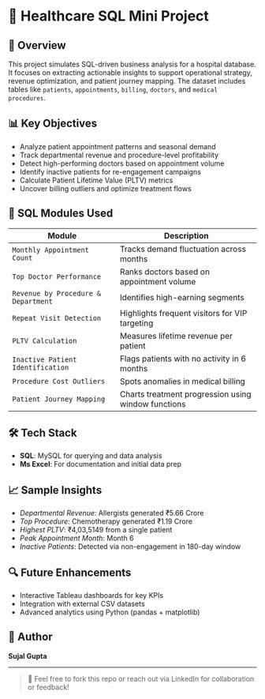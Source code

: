 # 🏥 Healthcare SQL Mini Project

## 📘 Overview
This project simulates SQL-driven business analysis for a hospital database. It focuses on extracting actionable insights to support operational strategy, revenue optimization, and patient journey mapping. The dataset includes tables like `patients`, `appointments`, `billing`, `doctors`, and `medical procedures`.

## 📊 Key Objectives
- Analyze patient appointment patterns and seasonal demand
- Track departmental revenue and procedure-level profitability
- Detect high-performing doctors based on appointment volume
- Identify inactive patients for re-engagement campaigns
- Calculate Patient Lifetime Value (PLTV) metrics
- Uncover billing outliers and optimize treatment flows

## 🧪 SQL Modules Used
| Module | Description |
|--------|-------------|
| `Monthly Appointment Count` | Tracks demand fluctuation across months |
| `Top Doctor Performance` | Ranks doctors based on appointment volume |
| `Revenue by Procedure & Department` | Identifies high-earning segments |
| `Repeat Visit Detection` | Highlights frequent visitors for VIP targeting |
| `PLTV Calculation` | Measures lifetime revenue per patient |
| `Inactive Patient Identification` | Flags patients with no activity in 6 months |
| `Procedure Cost Outliers` | Spots anomalies in medical billing |
| `Patient Journey Mapping` | Charts treatment progression using window functions |

## 🛠️ Tech Stack
- **SQL**: MySQL for querying and data analysis
- **Ms Excel**: For documentation and initial data prep

## 📈 Sample Insights
- *Departmental Revenue*: Allergists generated ₹5.66 Crore
- *Top Procedure*: Chemotherapy generated ₹1.19 Crore
- *Highest PLTV*: ₹4,03,5149 from a single patient
- *Peak Appointment Month*: Month 6
- *Inactive Patients*: Detected via non-engagement in 180-day window

## 🔍 Future Enhancements
- Interactive Tableau dashboards for key KPIs
- Integration with external CSV datasets
- Advanced analytics using Python (pandas + matplotlib)

## 👤 Author
**Sujal Gupta**  


---

> 📩 Feel free to fork this repo or reach out via LinkedIn for collaboration or feedback!
